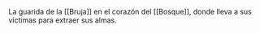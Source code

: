 La guarida de la [[Bruja]] en el corazón del [[Bosque]], donde lleva a sus víctimas para extraer sus almas.